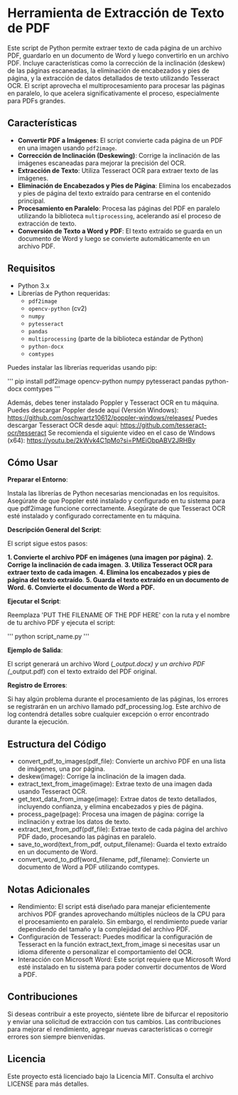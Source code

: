 # Herramienta de Extracción de Texto de PDF

Este script de Python permite extraer texto de cada página de un archivo PDF, guardarlo en un documento de Word y luego convertirlo en un archivo PDF. Incluye características como la corrección de la inclinación (deskew) de las páginas escaneadas, la eliminación de encabezados y pies de página, y la extracción de datos detallados de texto utilizando Tesseract OCR. El script aprovecha el multiprocesamiento para procesar las páginas en paralelo, lo que acelera significativamente el proceso, especialmente para PDFs grandes.

## Características

- **Convertir PDF a Imágenes**: El script convierte cada página de un PDF en una imagen usando `pdf2image`.
- **Corrección de Inclinación (Deskewing)**: Corrige la inclinación de las imágenes escaneadas para mejorar la precisión del OCR.
- **Extracción de Texto**: Utiliza Tesseract OCR para extraer texto de las imágenes.
- **Eliminación de Encabezados y Pies de Página**: Elimina los encabezados y pies de página del texto extraído para centrarse en el contenido principal.
- **Procesamiento en Paralelo**: Procesa las páginas del PDF en paralelo utilizando la biblioteca `multiprocessing`, acelerando así el proceso de extracción de texto.
- **Conversión de Texto a Word y PDF**: El texto extraído se guarda en un documento de Word y luego se convierte automáticamente en un archivo PDF.


## Requisitos

- Python 3.x
- Librerías de Python requeridas:
  - `pdf2image`
  - `opencv-python` (cv2)
  - `numpy`
  - `pytesseract`
  - `pandas`
  - `multiprocessing` (parte de la biblioteca estándar de Python)
  - `python-docx`
  - `comtypes`

Puedes instalar las librerías requeridas usando pip:

'''
pip install pdf2image opencv-python numpy pytesseract pandas python-docx comtypes
'''

Además, debes tener instalado Poppler y Tesseract OCR en tu máquina. 
Puedes descargar Poppler desde aquí (Versión Windows): https://github.com/oschwartz10612/poppler-windows/releases/
Puedes descargar Tesseract OCR desde aquí: https://github.com/tesseract-ocr/tesseract
Se recomienda el siguiente video en el caso de Windows (x64): https://youtu.be/2kWvk4C1pMo?si=PMEiObpABV2JRHBy

## Cómo Usar

**Preparar el Entorno**:

Instala las librerías de Python necesarias mencionadas en los requisitos.
Asegúrate de que Poppler esté instalado y configurado en tu sistema para que pdf2image funcione correctamente.
Asegúrate de que Tesseract OCR esté instalado y configurado correctamente en tu máquina.

**Descripción General del Script**:

El script sigue estos pasos:

**1. Convierte el archivo PDF en imágenes (una imagen por página)**.
**2. Corrige la inclinación de cada imagen**.
**3. Utiliza Tesseract OCR para extraer texto de cada imagen**.
**4. Elimina los encabezados y pies de página del texto extraído**.
**5. Guarda el texto extraído en un documento de Word.**
**6. Convierte el documento de Word a PDF.**

**Ejecutar el Script**:

Reemplaza 'PUT THE FILENAME OF THE PDF HERE' con la ruta y el nombre de tu archivo PDF y ejecuta el script:

'''
python script_name.py
'''

**Ejemplo de Salida**:

El script generará un archivo Word (*_output.docx) y un archivo PDF (*_output.pdf) con el texto extraído del PDF original.

**Registro de Errores**:

Si hay algún problema durante el procesamiento de las páginas, los errores se registrarán en un archivo llamado pdf_processing.log. Este archivo de log contendrá detalles sobre cualquier excepción o error encontrado durante la ejecución.

## Estructura del Código

- convert_pdf_to_images(pdf_file): Convierte un archivo PDF en una lista de imágenes, una por página.
- deskew(image): Corrige la inclinación de la imagen dada.
- extract_text_from_image(image): Extrae texto de una imagen dada usando Tesseract OCR.
- get_text_data_from_image(image): Extrae datos de texto detallados, incluyendo confianza, y elimina encabezados y pies de página.
- process_page(page): Procesa una imagen de página: corrige la inclinación y extrae los datos de texto.
- extract_text_from_pdf(pdf_file): Extrae texto de cada página del archivo PDF dado, procesando las páginas en paralelo.
- save_to_word(text_from_pdf, output_filename): Guarda el texto extraído en un documento de Word.
- convert_word_to_pdf(word_filename, pdf_filename): Convierte un documento de Word a PDF utilizando comtypes.

## Notas Adicionales

- Rendimiento: El script está diseñado para manejar eficientemente archivos PDF grandes aprovechando múltiples núcleos de la CPU para el procesamiento en paralelo. Sin embargo, el rendimiento puede variar dependiendo del tamaño y la complejidad del archivo PDF.
- Configuración de Tesseract: Puedes modificar la configuración de Tesseract en la función extract_text_from_image si necesitas usar un idioma diferente o personalizar el comportamiento del OCR.
- Interacción con Microsoft Word: Este script requiere que Microsoft Word esté instalado en tu sistema para poder convertir documentos de Word a PDF.

## Contribuciones
Si deseas contribuir a este proyecto, siéntete libre de bifurcar el repositorio y enviar una solicitud de extracción con tus cambios. Las contribuciones para mejorar el rendimiento, agregar nuevas características o corregir errores son siempre bienvenidas.

## Licencia
Este proyecto está licenciado bajo la Licencia MIT. Consulta el archivo LICENSE para más detalles.